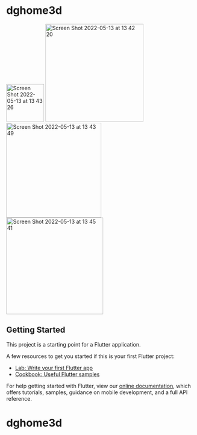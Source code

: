 # dghome3d

<img width="100" alt="Screen Shot 2022-05-13 at 13 43 26" src="https://user-images.githubusercontent.com/62236030/168227942-b267a4e2-3877-4f3c-b0a8-c76f7d7680b2.png">
<img width="260" alt="Screen Shot 2022-05-13 at 13 42 20" src="https://user-images.githubusercontent.com/62236030/168229042-4025f1d5-f203-485b-8cb9-59dc94c32cb2.png">
<img width="252" alt="Screen Shot 2022-05-13 at 13 43 49" src="https://user-images.githubusercontent.com/62236030/168229077-0d972b52-3cae-4070-bdbd-ab25047f4177.png">
<img width="257" alt="Screen Shot 2022-05-13 at 13 45 41" src="https://user-images.githubusercontent.com/62236030/168229089-972341e1-92a6-4a8d-8bf5-42154e4d8942.png">

## Getting Started

This project is a starting point for a Flutter application.

A few resources to get you started if this is your first Flutter project:

- [Lab: Write your first Flutter app](https://flutter.dev/docs/get-started/codelab)
- [Cookbook: Useful Flutter samples](https://flutter.dev/docs/cookbook)

For help getting started with Flutter, view our
[online documentation](https://flutter.dev/docs), which offers tutorials,
samples, guidance on mobile development, and a full API reference.
# dghome3d
